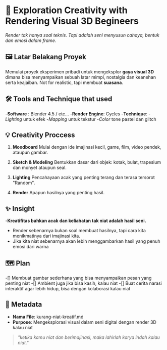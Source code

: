 # 🪼 Exploration Creativity with Rendering Visual 3D Begineers

 *Render tak hanya soal teknis. Tapi adalah seni menyusun cahaya, bentuk dan emosi dalam frame.*

## 🖼️ Latar Belakang Proyek

Memulai proyek eksperimen pribadi untuk mengeksplor
**gaya visual 3D** dimana bisa menyampaikan sebuah latar mimpi, nostalgia dan keanehan serta keajaiban.
Not for realistic, tapi membuat **suasana**.

## 🛠️ Tools and Technique that used
-**Software**     : Blender 4.5 / etc...
-**Render Engine**: Cycles
-**Technique**:
 -*Lighting* untuk efek
 -*Mapping* untuk tekstur
 -*Color* tone pastel dan glitch

## 💡 Creativity Proccess

1. **Moodboard**
   Mulai dengan ide imajinasi kecil, game, film, video pendek, ataupun gambar.

2. **Sketch & Modeling**
   Bentukkan dasar dari objek: kotak, bulat, trapesium dan monyet ataupun seal.

3. **Lighting**
   Pencahayaan acak yang penting terang dan terasa tersorot "Random".

4. **Render**
   Apapun hasilnya yang penting hasil.

## ✨ Insight

-**Kreatifitas bahkan acak dan keliahatan tak niat adalah hasil seni.**
- Render sebenarnya bukan soal membuat hasilnya, tapi cara kita menikmatinya dari imajinasi kita.
- Jika kita niat sebenarnya akan lebih menggambarkan hasil yang penuh emosi dari warna

## 🗺️ Plan
-[] Membuat gambar sederhana yang bisa menyampaikan pesan yang penting niat
-[] Ambient juga jika bisa kasih, kalau niat
-[] Buat cerita narasi interaktif agar lebih hidup, bisa dengan kolaborasi kalau niat

## 📁 Metadata

- **Nama File**: kurang-niat-kreatif.md
- **Purpose**: Mengeksplorasi visual dalam seni digital dengan render 3D kalau niat

> *"ketika kamu niat dan berimajinasi, maka lahirlah karya indah kalau niat."*
